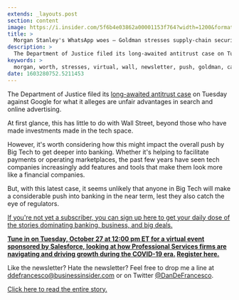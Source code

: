 ```yaml
--- 
extends: _layouts.post 
section: content 
image: https://i.insider.com/5f6b4e03862a00001153f764?width=1200&format=jpeg 
title: > 
  Morgan Stanley's WhatsApp woes — Goldman stresses supply-chain security — Inside a 3D-printed home 
description: > 
  The Department of Justice filed its long-awaited antitrust case on Tuesday against Google for what it alleges are unfair advantages in search and online advertising.At first glance, this has little to do with Wall Street, beyond those who have made investments made in the tech space.However, it's worth considering how this might impact the overall push by Big Tech to get deeper into banking.But, with this latest case, it seems unlikely that anyone in Big Tech will make a considerable push into banking in the near term, lest they also catch the eye of regulators.If you're not yet a subscriber, you can sign up here to get your daily dose of the stories dominating banking, business, and big deals. 
keywords: > 
  morgan, worth, stresses, virtual, wall, newsletter, push, goldman, case, 3dprinted, woes, whatsapp, banking, youre, stanleys, tech, big, inside, supplychain, security 
date: 1603280752.5211453 
--- 
```

<div><p>The Department of Justice filed its <a href="https://www.businessinsider.com/doj-google-antitrust-case-revealed-2020-10">long-awaited antitrust case</a> on Tuesday against Google for what it alleges are unfair advantages in search and online advertising.&#160;</p>
<p id="gpt-post-clusterstock-mobile_in_post_ad-fluid-1" class="ad ad-wrapper fluid in-post only-mobile"></p>

<p id="gpt-post-clusterstock-desktop_in_post_ad-fluid-1" class="ad ad-wrapper fluid in-post only-desktop"></p>
<p>At first glance, this has little to do with Wall Street, beyond those who have made investments made in the tech space.</p><p>However, it's worth considering how this might impact the overall push by Big Tech to get deeper into banking. Whether it's helping to facilitate payments or operating marketplaces, the past few years have seen tech companies increasingly add features and tools that make them look more like a financial companies.&#160;</p><p>But, with this latest case, it seems unlikely that anyone in Big Tech will make a considerable push into banking in the near term, lest they also catch the eye of regulators.&#160;</p><p><a href="http://newsletter.businessinsider.com/join/4np/insider-finance">If you're not yet a subscriber, you can sign up here to get your daily dose of the stories dominating banking, business, and big deals.</a></p>
<p id="gpt-post-clusterstock-mobile_in_post_ad-fluid-2" class="ad ad-wrapper fluid in-post only-mobile"></p>

<p id="gpt-post-clusterstock-desktop_in_post_ad-fluid-2" class="ad ad-wrapper fluid in-post only-desktop"></p>
<p><strong><a href="https://www.businessinsider.com/sc/learn-from-salesforce-insights-about-business-strategies-during-covid-19-2020-10">Tune in on Tuesday, October 27 at 12:00 pm ET for a virtual event sponsored by Salesforce, looking at how Professional Services firms are navigating and driving growth during the COVID-19 era.</a> <a href="https://event.on24.com/eventRegistration/eventRegistrationServlet?partnerref=editorial_newsletter_inclusion&amp;referrer=&amp;eventid=2465686&amp;sessionid=1&amp;key=1F006602982679F306D893E9C83E6D70&amp;regTag=">Register here.</a>&#160;</strong></p><p>Like the newsletter? Hate the newsletter? Feel free to drop me a line at <a href="mailto:ddefrancesco@businessinsider.com">ddefrancesco@businessinsider.com</a> or on Twitter <a href="https://twitter.com/dandefrancesco">@DanDeFrancesco</a>.&#160;</p><p><a href="https://www.businessinsider.com/commodities-executives-nancy-king-morgan-stanley-whatsapp-trading-communicattions2020-10">Click here to read the entire story.</a></p><p><p><p><p></p><p><p><p><p><p><p><p><p><p><p><p><p><p><p><p><p><p><p><p><p><p><p><p><p></p><p></p><p></p><p></p><p><p><p><p><p><p><p><p><p><p><p><p></p></p><p><p><p><p><p><p></p><p></p></p></p></p></p><p></p></p><p></p><p></p></p></p></p></p></p></p></p></p></p></p><p></p></p><p></p></p></p></p></p></p><p></p></p></p></p></p><p></p></p></p><p></p></p></p></p><p></p></p></p></p></p></p><p></p></p></p><p></p></p></p></p></p>
                  </div>